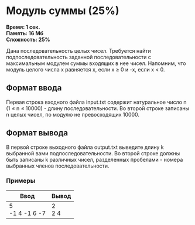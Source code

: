 <h1 class="title">Модуль суммы (25%)</h1>
<p><b>Время: 1 сек.<br>Память: 16 Мб<br>Сложность: 25%</b></p>
<p>Дана последовательность целых чисел. Требуется найти подпоследовательность заданной последовательности с максимальным модулем суммы входящих в нее чисел. Напомним, что модуль целого числа x равняется x, если x ≥ 0 и -x, если x < 0.</p>
<h2>Формат ввода</h2>
<p>Первая строка входного файла input.txt содержит натуральное число n (1 ≤ n ≤ 10000) - длину последовательности. Во второй строке записаны n целых чисел, по модулю не превосходящих 10000.</p>
<h2>Формат вывода</h2>
<p>В первой строке выходного файла output.txt выведите длину k выбранной вами подпоследовательности. Во второй строке должны быть записаны k различных чисел, разделенных пробелами - номера выбранных членов последовательности.</p>
<h3>Примеры</h3>
<table class="sample-tests">
  <thead>
     <tr>
        <th>Ввод</th>
        <th>Вывод</th>
     </tr>
  </thead>
  <tbody>
     <tr>
        <td>5<br>
            -1 4 -1 6 -7</td>
        <td>2<br>
            2 4</td>
     </tr>
  </tbody>
</table>
